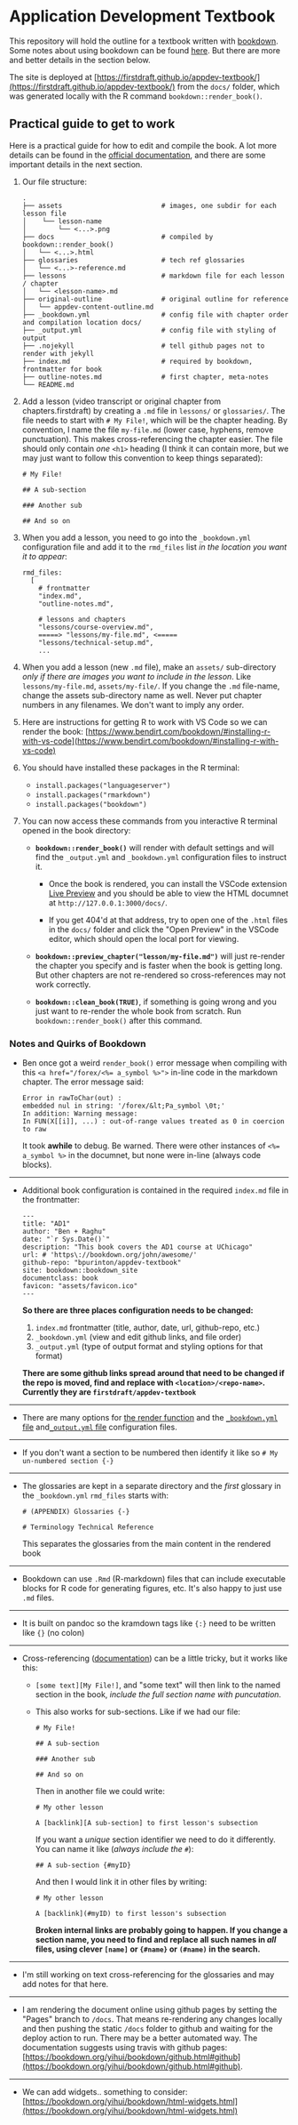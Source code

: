 # Application Development Textbook

This repository will hold the outline for a textbook written with [bookdown](https://bookdown.org/). Some notes about using bookdown can be found [here](https://www.bendirt.com/bookdown/). But there are more and better details in the section below.

The site is deployed at [https://firstdraft.github.io/appdev-textbook/](https://firstdraft.github.io/appdev-textbook/) from the `docs/` folder, which was generated locally with the R command `bookdown::render_book()`.

## Practical guide to get to work

Here is a practical guide for how to edit and compile the book. A lot more details can be found in the [official documentation](https://bookdown.org/yihui/bookdown/), and there are some important details in the next section.

1. Our file structure:

    ```
    .
    ├── assets                         # images, one subdir for each lesson file
    │    └── lesson-name  
    │        └── <...>.png
    ├── docs                           # compiled by bookdown::render_book()
    │   └── <...>.html
    ├── glossaries                     # tech ref glossaries
    │   └── <...>-reference.md  
    ├── lessons                        # markdown file for each lesson / chapter
    │   └── <lesson-name>.md
    ├── original-outline               # original outline for reference
    │   └── appdev-content-outline.md
    ├── _bookdown.yml                  # config file with chapter order and compilation location docs/
    ├── _output.yml                    # config file with styling of output
    ├── .nojekyll                      # tell github pages not to render with jekyll
    ├── index.md                       # required by bookdown, frontmatter for book
    ├── outline-notes.md               # first chapter, meta-notes
    └── README.md
    ```                   

1. Add a lesson (video transcript or original chapter from chapters.firstdraft) by creating a `.md` file in `lessons/` or `glossaries/`. The file needs to start with `# My File!`, which will be the chapter heading. By convention, I name the file `my-file.md` (lower case, hyphens, remove punctuation). This makes cross-referencing the chapter easier. The file should only contain *one* `<h1>` heading (I think it can contain more, but we may just want to follow this convention to keep things separated):

      ```
      # My File!

      ## A sub-section

      ### Another sub

      ## And so on
      ```

1. When you add a lesson, you need to go into the `_bookdown.yml` configuration file and add it to the `rmd_files` list *in the location you want it to appear*:

      ```
      rmd_files: 
        [
          # frontmatter
          "index.md", 
          "outline-notes.md",

          # lessons and chapters
          "lessons/course-overview.md", 
          =====> "lessons/my-file.md", <=====
          "lessons/technical-setup.md",
          ...
      ```

1. When you add a lesson (new `.md`  file), make an `assets/` sub-directory *only if there are images you want to include in the lesson*. Like `lessons/my-file.md`, `assets/my-file/`. If you change the `.md` file-name, change the assets sub-directory name as well. Never put chapter numbers in any filenames. We don't want to imply any order.

1. Here are instructions for getting R to work with VS Code so we can render the book: [https://www.bendirt.com/bookdown/#installing-r-with-vs-code](https://www.bendirt.com/bookdown/#installing-r-with-vs-code)

1. You should have installed these packages in the R terminal: 
      - `install.packages("languageserver")`
      - `install.packages("rmarkdown")`
      - `install.packages("bookdown")`
  
1. You can now access these commands from you interactive R terminal opened in the book directory:

      - **`bookdown::render_book()`** will render with default settings and will find the `_output.yml` and `_bookdown.yml` configuration files to instruct it. 
          - Once the book is rendered, you can install the VSCode extension [Live Preview](https://marketplace.visualstudio.com/items?itemName=ms-vscode.live-server) and you should be able to view the HTML documnet at `http://127.0.0.1:3000/docs/`. 

          - If you get 404'd at that address, try to open one of the `.html` files in the `docs/` folder and click the "Open Preview" in the VSCode editor, which should open the local port for viewing.

      - **`bookdown::preview_chapter("lesson/my-file.md")`** will just re-render the chapter you specify and is faster when the book is getting long. But other chapters are not re-rendered so cross-references may not work correctly.

      - **`bookdown::clean_book(TRUE)`**, if something is going wrong and you just want to re-render the whole book from scratch. Run `bookdown::render_book()` after this command.

### Notes and Quirks of Bookdown

- Ben once got a weird `render_book()` error message when compiling with this `<a href="/forex/<%= a_symbol %>">` in-line code in the markdown chapter. The error message said:

  ```
  Error in rawToChar(out) : 
  embedded nul in string: '/forex/&lt;Pa_symbol \0t;'
  In addition: Warning message:
  In FUN(X[[i]], ...) : out-of-range values treated as 0 in coercion to raw
  ```

  It took **awhile** to debug. Be warned. There were other instances of `<%= a_symbol %>` in the documnet, but none were in-line (always code blocks).

---

- Additional book configuration is contained in the required `index.md` file in the frontmatter:

  ```
  ---
  title: "AD1"
  author: "Ben + Raghu"
  date: "`r Sys.Date()`"
  description: "This book covers the AD1 course at UChicago"
  url: # 'https\://bookdown.org/john/awesome/'
  github-repo: "bpurinton/appdev-textbook"
  site: bookdown::bookdown_site 
  documentclass: book
  favicon: "assets/favicon.ico"
  ---
  ```

  **So there are three places configuration needs to be changed:** 
    1. `index.md` frontmatter (title, author, date, url, github-repo, etc.)
    2.  `_bookdown.yml` (view and edit github links, and file order)
    3. `_output.yml` (type of output format and styling options for that format)

  **There are some github links spread around that need to be changed if the repo is moved, find and replace with `<location>/<repo-name>`. Currently they are `firstdraft/appdev-textbook`**

---

- There are many options for [the render function](https://bookdown.org/yihui/bookdown/build-the-book.html#build-the-book) and the [`_bookdown.yml` file](https://bookdown.org/yihui/bookdown/configuration.html#configuration) and[`_output.yml` file](https://bookdown.org/yihui/bookdown/output-formats.html#output-formats) configuration files.

---

- If you don't want a section to be numbered then identify it like so `# My un-numbered section {-}`

---

- The glossaries are kept in a separate directory and the *first* glossary in the `_bookdown.yml` `rmd_files` starts with: 

  ```
  # (APPENDIX) Glossaries {-}

  # Terminology Technical Reference
  ```

  This separates the glossaries from the main content in the rendered book

---

- Bookdown can use `.Rmd` (R-markdown) files that can include executable blocks for R code for generating figures, etc. It's also happy to just use `.md` files. 

---

- It is built on pandoc so the kramdown tags like `{:}` need to be written like `{}` (no colon)

---

- Cross-referencing ([documentation](https://bookdown.org/yihui/bookdown/cross-references.html)) can be a little tricky, but it works like this:

  - `[some text][My File!]`, and "some text" will then link to the named section in the book, *include the full section name with puncutation*. 
  
  - This also works for sub-sections. Like if we had our file:

      ```
      # My File!

      ## A sub-section

      ### Another sub

      ## And so on
      ```
    
    Then in another file we could write:

      ```
      # My other lesson

      A [backlink][A sub-section] to first lesson's subsection
      ```
    
    If you want a *unique* section identifier we need to do it differently. You can name it like (*always include the `#`*):

      ```
      ## A sub-section {#myID}
      ```
    
    And then I would link it in other files by writing:

      ```
      # My other lesson

      A [backlink](#myID) to first lesson's subsection
      ```
    
    **Broken internal links are probably going to happen. If you change a section name, you need to find and replace all such names in *all* files, using clever `[name]` or `{#name}` or `(#name)` in the search.**

---

- I'm still working on text cross-referencing for the glossaries and may add notes for that here.

---

- I am rendering the document online using github pages by setting the "Pages" branch to `/docs`. That means re-rendering any changes locally and then pushing the static `/docs` folder to github and waiting for the deploy action to run. There may be a better automated way. The documentation suggests using travis with github pages: [https://bookdown.org/yihui/bookdown/github.html#github](https://bookdown.org/yihui/bookdown/github.html#github).

---

- We can add widgets.. something to consider: [https://bookdown.org/yihui/bookdown/html-widgets.html](https://bookdown.org/yihui/bookdown/html-widgets.html)